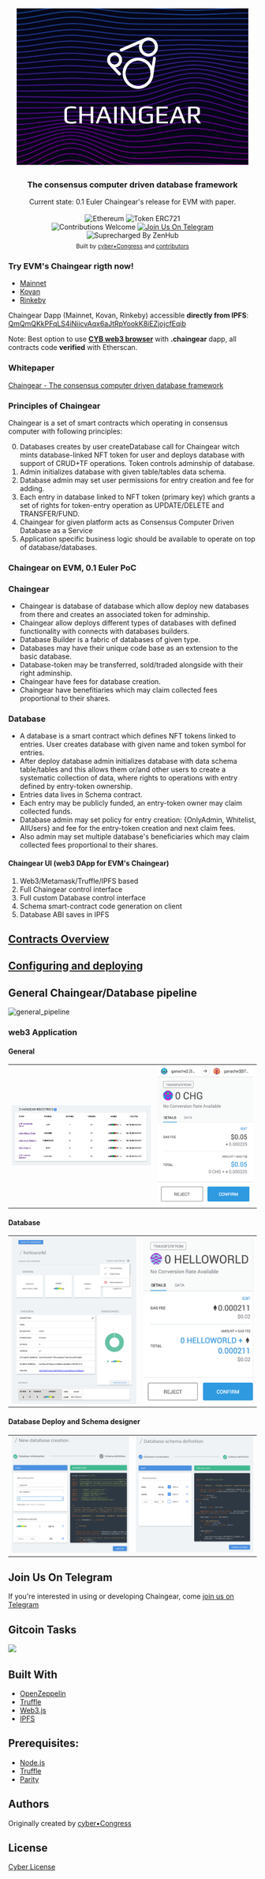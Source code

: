 <h1 align="center">
  <img src="img/logo_chaigear_970.png"
  alt="chaingear" width="470"></a>
</h1>

<h3 align="center">The consensus computer driven database framework</h3>
<div align="center">
  Current state: 0.1 Euler Chaingear's release for EVM with paper.
</div>

<br />

<div align="center">
  <img src="https://img.shields.io/badge/platform-Ethereum-brightgreen.svg?style=flat-square" alt="Ethereum" />
  <img src="https://img.shields.io/badge/token-ERC721-ff69b4.svg?style=flat-square" alt="Token ERC721" />
</div>
<div align="center">
  <img src="https://img.shields.io/badge/contributions-welcome-orange.svg?style=flat-square" alt="Contributions Welcome" />
  <a href="https://t.me/joinchat/Bze3dEPj5YrvZ3REnMrfPg"> <img src="https://img.shields.io/badge/Join%20Us%20On-Telegram-2599D2.svg?style=flat-square" alt="Join Us On Telegram" /></a>
  <img src="https://img.shields.io/badge/Shipping_faster_with-ZenHub-5e60ba.svg?style=flat-square" alt="Suprecharged By ZenHub" />
</div>

<div align="center">
  <sub>Built by
  <a href="https://twitter.com/cyber_devs">cyber•Congress</a> and
  <a href="https://github.com/cybercongress/chaingear/graphs/contributors">
    contributors
  </a>
</div>

### Try EVM's Chaingear rigth now!
- [Mainnet](https://etherscan.io/address/0x02e0c94355562693B3608077732d7437bd7a78ca)
- [Kovan](https://kovan.etherscan.io/address/0x02e0c94355562693B3608077732d7437bd7a78ca)
- [Rinkeby](https://rinkeby.etherscan.io/address/0x02e0c94355562693B3608077732d7437bd7a78ca)

Chaingear Dapp (Mainnet, Kovan, Rinkeby) accessible **directly from IPFS**:
[QmQmQKkPFqLS4iNiicvAqx6aJtRpYookK8iEZjojcfEqib](https://cloudflare-ipfs.com/ipfs/QmQmQKkPFqLS4iNiicvAqx6aJtRpYookK8iEZjojcfEqib/#/)


Note: Best option to use **[CYB web3 browser](https://github.com/cybercongress/cyb/releases)** with **.chaingear** dapp, all contracts code **verified** with Etherscan.

### Whitepaper
[Chaingear - The consensus computer driven database framework](./whitepaper.md)

### Principles of Chaingear

Chaingear is a set of smart contracts which operating in consensus computer with following principles:

0. Databases creates by user createDatabase call for Chaingear witch mints database-linked NFT token for user and deploys database with support of CRUD+TF operations. Token controls adminship of database.
1. Admin initializes database with given table/tables data schema.
2. Database admin may set user permissions for entry creation and fee for adding.
3. Each entry in database linked to NFT token (primary key) which grants a set of rights for token-entry operation as UPDATE/DELETE and TRANSFER/FUND.
4. Chaingear for given platform acts as Consensus Computer Driven Database as a Service
5. Application specific business logic should be available to operate on top of database/databases.

### Chaingear on EVM, 0.1 Euler PoC

### Chaingear
- Chaingear is database of database which allow deploy new databases from there and creates an associated token for adminship.
- Chaingear allow deploys different types of databases with defined functionality with connects with databases builders.
- Database Builder is a fabric of databases of given type.
- Databases may have their unique code base as an extension to the basic database.
- Database-token may be transferred, sold/traded alongside with their right adminship.
- Chaingear have fees for database creation.
- Chaingear have benefitiaries which may claim collected fees proportional to their shares.

### Database
- A database is a smart contract which defines NFT tokens linked to entries. User creates database with given name and token symbol for entries.
- After deploy database admin initializes database with data schema table/tables and this allows them or/and other users to create a systematic collection of data, where rights to operations with entry defined by entry-token ownership.
- Entries data lives in Schema contract.
- Each entry may be publicly funded, an entry-token owner may claim collected funds.
- Database admin may set policy for entry creation: {OnlyAdmin, Whitelist, AllUsers} and fee for the entry-token creation and next claim fees.
- Also admin may set multiple database's beneficiaries which may claim collected fees proportional to their shares.

#### Chaingear UI (web3 DApp for EVM's Chaingear)

1. Web3/Metamask/Truffle/IPFS based
2. Full Chaingear control interface
3. Full custom Database control interface
4. Schema smart-contract code generation on client
5. Database ABI saves in IPFS

## [Contracts Overview](https://cybersearch.io/Chaingear/contracts/)

## [Configuring and deploying](https://cybersearch.io/Chaingear/development/)

## General Chaingear/Database pipeline
![general_pipeline](docs/mermaid/pipelines-general_pipeline.svg)

### web3 Application
#### General
| | |
|-|-|
|![chaingear-general](img/chaingear.png)|![database-token](img/database-token.png)|

#### Database
| | |
|-|-|
|![database-admin](img/database-admin.png)|![entry-token](img/entry-token.png)|

#### Database Deploy and Schema designer
| | |
|-|-|
|![database](img/database-deploy.png)|![schema-gen](img/schema-gen.png)|

## Join Us On Telegram

If you're interested in using or developing Chaingear, come [join us on Telegram](https://t.me/fuckgoogle)

## Gitcoin Tasks
<a href="https://gitcoin.co/explorer?q=congress">
    <img src="https://gitcoin.co/funding/embed?repo=https://github.com/cybercongress/chaingear">
</a>

## Built With

* [OpenZeppelin](https://zeppelin-solidity)
* [Truffle](https://truffleframework.com)
* [Web3.js](https://github.com/ethereum/web3.js/)
* [IPFS]()

## Prerequisites:

- [Node.js](https://nodejs.org/en/download/)
- [Truffle](http://truffleframework.com/)
- [Parity](https://www.parity.io/)

## Authors

Originally created by [cyber•Congress](https://twitter.com/cyber_devs)

## License

[Cyber License](./LICENCE)
